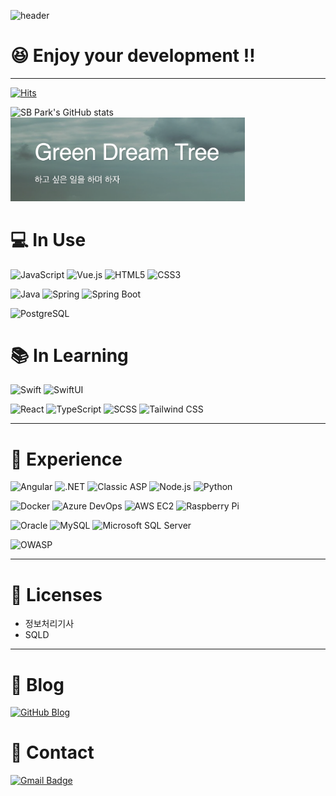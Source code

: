 ![header](https://capsule-render.vercel.app/api?type=egg&color=3498db&height=200&section=header&text=😆Welcome‼️&fontSize=90)

# 😆 Enjoy your development ‼️

---

[![Hits](https://hits.seeyoufarm.com/api/count/incr/badge.svg?url=https%3A%2F%2Fgithub.com%2Fsbpark88&count_bg=%2379C83D&title_bg=%23555555&icon=&icon_color=%231A447E&title=hits&edge_flat=false)](https://hits.seeyoufarm.com)

![SB Park's GitHub stats](https://github-readme-stats.vercel.app/api?username=sbpark88&show_icons=true&theme=aura)
<a href="https://sbpark88.github.io">
  <img src="blog-header-image.png" alt="blog-image" width="375">
</a>

# 💻 In Use

![JavaScript][JavaScript Icon]
![Vue.js][Vue.js Icon]
![HTML5][HTML5 Icon]
![CSS3][CSS3 Icon]

![Java][Java Icon]
![Spring][Spring Icon]
![Spring Boot][Spring Boot Icon]

![PostgreSQL][PostgreSQL Icon]

# 📚 In Learning

![Swift][Swift Icon]
![SwiftUI][SwiftUI Icon]

![React][React Icon]
![TypeScript][TypeScript Icon]
![SCSS][SCSS Icon]
![Tailwind CSS][Tailwind CSS Icon]

---

# 👀 Experience

![Angular][Angular Icon]
![.NET][.NET Icon]
![Classic ASP][Classic ASP Icon]
![Node.js][Node.js Icon]
![Python][Python Icon]

![Docker][Docker Icon]
![Azure DevOps][Azure DevOps Icon]
![AWS EC2][AWS EC2 Icon]
![Raspberry Pi][Raspberry Pi Icon]

![Oracle][Oracle Icon]
![MySQL][MySQL Icon]
![Microsoft SQL Server][Microsoft SQL Server Icon]

![OWASP][OWASP Icon]

---

# 🪪 Licenses

- 정보처리기사
- SQLD

---

# 📝 Blog

[![GitHub Blog][GitBlog Icon]][My Blog]

# 📩 Contact

[![Gmail Badge][Gmail Icon]][My Email]

<!--
설정 참고 사이트 : https://soo-vely-dev.tistory.com/159

Hits
Markdown : [![Hits](https://hits.seeyoufarm.com/api/count/incr/badge.svg?url=https%3A%2F%2Fgithub.com%2Fsbpark88&count_bg=%2379C83D&title_bg=%23555555&icon=&icon_color=%231A447E&title=hits&edge_flat=false)](https://hits.seeyoufarm.com)
HTML : <a href="https://hits.seeyoufarm.com"><img src="https://hits.seeyoufarm.com/api/count/incr/badge.svg?url=https%3A%2F%2Fgithub.com%2Fsbpark88&count_bg=%2379C83D&title_bg=%23555555&icon=&icon_color=%231A447E&title=hits&edge_flat=false"/></a>
EMBED(Notion) : https://hits.seeyoufarm.com/api/count/incr/badge.svg?url=https%3A%2F%2Fgithub.com%2Fsbpark88&count_bg=%2379C83D&title_bg=%23555555&icon=&icon_color=%231A447E&title=hits&edge_flat=false
-->

<!--
![HTML5][HTML5 Icon]
![CSS3][CSS3 Icon]
![SCSS][SCSS Icon]
![Styled Components][Styled Components Icon]
![MUI][MUI Icon]
![Tailwind CSS][Tailwind CSS Icon]
![Redux][Redux Icon]
![Redux Saga][Redux Saga Icon]
![Recoil][Recoil Icon]
![Zustand][Zustand Icon]
![Next.js][Next.js Icon]
![JavaScript][JavaScript Icon]
![TypeScript][TypeScript Icon]
![RxJS][RxJS Icon]
![Webpack][Webpack Icon]
![Vite][Vite Icon]
![React][React Icon]
![Angular][Angular Icon]
![Vue.js][Vue.js Icon]
![Java][Java Icon]
![Spring][Spring Icon]
![Spring Boot][Spring Boot Icon]
![Swift][Swift Icon]
![SwiftUI][SwiftUI Icon]
![RxSwift][RxSwift Icon]
![.NET][.NET Icon]
![Classic ASP][Classic ASP Icon]
![Node.js][Node.js Icon]
![Python][Python Icon]
![Docker][Docker Icon]
![Azure DevOps][Azure DevOps Icon]
![AWS EC2][AWS EC2 Icon]
![Raspberry Pi][Raspberry Pi Icon]
![Oracle][Oracle Icon]
![PostgreSQL][PostgreSQL Icon]
![MySQL][MySQL Icon]
![Microsoft SQL Server][Microsoft SQL Server Icon]
![OWASP][OWASP Icon]
![AWS Lambda][AWS Lambda Icon]


[![GitHub Blog][GitBlog Icon]][My Blog]
[![Gmail Badge][Gmail Icon]][My Email]
-->


<!-- MARKDOWN LINKS & IMAGES -->
<!-- https://www.markdownguide.org/basic-syntax/#reference-style-links -->

[HTML5 Icon]:https://img.shields.io/badge/HTML5-E34F26.svg?&style=for-the-badge&logo=HTML5&logoColor=white
[CSS3 Icon]:https://img.shields.io/badge/CSS3-1572B6.svg?&style=for-the-badge&logo=CSS3&logoColor=white
[SCSS Icon]:https://img.shields.io/badge/Scss-CC6699.svg?&style=for-the-badge&logo=Sass&logoColor=white
[Styled Components Icon]:https://img.shields.io/badge/Styled_Components-DB7093.svg?&style=for-the-badge&logo=styled-components&logoColor=white
[MUI Icon]:https://img.shields.io/badge/MUI-007FFF.svg?&style=for-the-badge&logo=MUI&logoColor=white
[Tailwind CSS Icon]:https://img.shields.io/badge/Tailwind_CSS-06B6D4.svg?&style=for-the-badge&logo=TailwindCSS&logoColor=white
[Redux Icon]:https://img.shields.io/badge/Redux-764ABC.svg?&style=for-the-badge&logo=Redux&logoColor=white
[Redux Saga Icon]:https://img.shields.io/badge/Redux_Saga-999999.svg?&style=for-the-badge&logo=Redux-Saga&logoColor=white
[Recoil Icon]:https://img.shields.io/badge/Recoil-3578E5.svg?&style=for-the-badge&logo=Recoil&logoColor=white
[Zustand Icon]:https://img.shields.io/badge/Zustand-999999.svg?&style=for-the-badge&logo=Zustand&logoColor=white
[Next.js Icon]:https://img.shields.io/badge/Next.js-000000.svg?&style=for-the-badge&logo=Next.js&logoColor=white
[JavaScript Icon]:https://img.shields.io/badge/JavaScript-F7DF1E.svg?&style=for-the-badge&logo=JavaScript&logoColor=white
[TypeScript Icon]:https://img.shields.io/badge/TypeScript-3178C6.svg?&style=for-the-badge&logo=TypeScript&logoColor=white
[RxJS Icon]:https://img.shields.io/badge/RxJS-A22846.svg?&style=for-the-badge&logo=ReactiveX&logoColor=white
[Webpack Icon]:https://img.shields.io/badge/Webpack-8DD6F9.svg?&style=for-the-badge&logo=Webpack&logoColor=white
[Vite Icon]:https://img.shields.io/badge/Vite-646CFF.svg?&style=for-the-badge&logo=Vite&logoColor=white
[Angular Icon]:https://img.shields.io/badge/Angular-DD0031.svg?&style=for-the-badge&logo=Angular&logoColor=white
[React Icon]:https://img.shields.io/badge/React-61DAFB.svg?&style=for-the-badge&logo=React&logoColor=white
[Vue.js Icon]:https://img.shields.io/badge/Vue.js-4FC08D.svg?&style=for-the-badge&logo=Vue.js&logoColor=white
[Java Icon]:https://img.shields.io/badge/Java-007396.svg?&style=for-the-badge&logo=Java&logoColor=white
[Spring Icon]:https://img.shields.io/badge/Spring-6DB33F.svg?&style=for-the-badge&logo=Spring&logoColor=white
[Spring Boot Icon]:https://img.shields.io/badge/Spring_Boot-6DB33F.svg?&style=for-the-badge&logo=SpringBoot&logoColor=white
[Swift Icon]:https://img.shields.io/badge/Swift-F05138.svg?&style=for-the-badge&logo=Swift&logoColor=white
[SwiftUI Icon]:https://img.shields.io/badge/SwiftUI-3178C6.svg?&style=for-the-badge&logo=Swift&logoColor=white
[RxSwift Icon]:https://img.shields.io/badge/RxSwift-A22846.svg?&style=for-the-badge&logo=ReactiveX&logoColor=white
[.NET Icon]:https://img.shields.io/badge/.NET-512BD4.svg?&style=for-the-badge&logo=dotnet&logoColor=white
[Classic ASP Icon]:https://img.shields.io/badge/Classic_ASP-339933.svg?&style=for-the-badge&logo=dotent&logoColor=white
[Node.js Icon]:https://img.shields.io/badge/Node.js-339933.svg?&style=for-the-badge&logo=node.js&logoColor=white
[Python Icon]:https://img.shields.io/badge/Python-3776AB.svg?&style=for-the-badge&logo=Python&logoColor=white
[Docker Icon]:https://img.shields.io/badge/Docker-2496ED.svg?&style=for-the-badge&logo=Docker&logoColor=white
[Azure DevOps Icon]:https://img.shields.io/badge/Azure_DevOps-0078D7.svg?&style=for-the-badge&logo=azuredevops&logoColor=white
[AWS EC2 Icon]:https://img.shields.io/badge/Aws_EC2-FF9900.svg?&style=for-the-badge&logo=amazonec2&logoColor=white
[Raspberry Pi Icon]:https://img.shields.io/badge/Raspberry_Pi-A22846.svg?&style=for-the-badge&logo=RaspberryPi&logoColor=white
[Oracle Icon]:https://img.shields.io/badge/Oracle-F80000.svg?&style=for-the-badge&logo=Oracle&logoColor=white
[PostgreSQL Icon]:https://img.shields.io/badge/PostgreSQL-4169E1.svg?&style=for-the-badge&logo=PostgreSQL&logoColor=white
[MySQL Icon]:https://img.shields.io/badge/MySQL-4479A1.svg?&style=for-the-badge&logo=MySQL&logoColor=white
[Microsoft SQL Server Icon]:https://img.shields.io/badge/Microsoft_SQL_Server-4479A1.svg?&style=for-the-badge&logo=MicrosoftSQLServer&logoColor=white
[OWASP Icon]:https://img.shields.io/badge/OWASP-000000.svg?&style=for-the-badge&logo=OWASP&logoColor=white
[AWS Lambda Icon]:https://img.shields.io/badge/Aws_Lambda-FF9900.svg?&style=for-the-badge&logo=amazonaws&logoColor=white


[GitBlog Icon]:http://img.shields.io/badge/GitHub_Blog-181717?style=flat-square&logo=github&logoColor=white
[My Blog]:https://sbpark88.github.io
[Gmail Icon]:https://img.shields.io/badge/Gmail-EA4335?style=flat-square&logo=Gmail&logoColor=white
[My Email]:mailto:devsbipa@gmail.com
